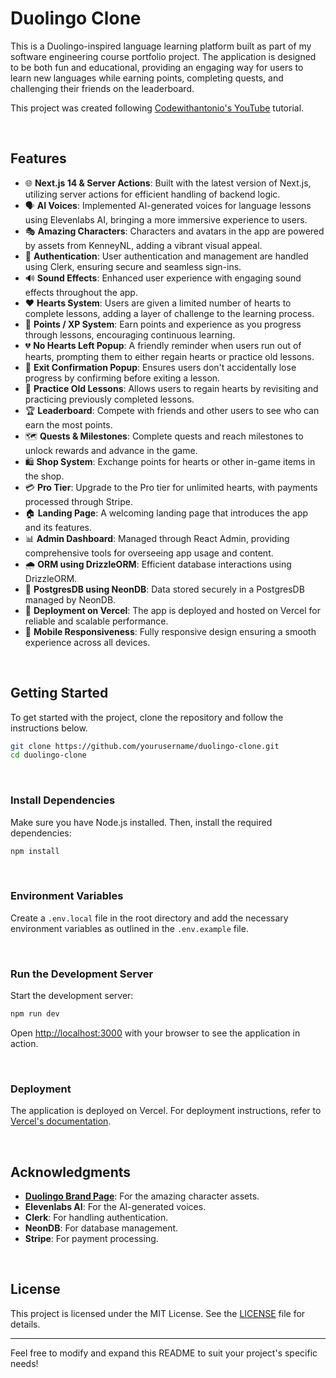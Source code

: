 
# Duolingo Clone

This is a Duolingo-inspired language learning platform built as part of my software engineering course portfolio project. The application is designed to be both fun and educational, providing an engaging way for users to learn new languages while earning points, completing quests, and challenging their friends on the leaderboard.

This project was created following [Codewithantonio's YouTube](https://www.youtube.com/watch?v=dP75Khfy4s4) tutorial.

<br>

## Features

- 🌐 **Next.js 14 & Server Actions**: Built with the latest version of Next.js, utilizing server actions for efficient handling of backend logic.
- 🗣 **AI Voices**: Implemented AI-generated voices for language lessons using Elevenlabs AI, bringing a more immersive experience to users.
- 🎭 **Amazing Characters**: Characters and avatars in the app are powered by assets from KenneyNL, adding a vibrant visual appeal.
- 🔐 **Authentication**: User authentication and management are handled using Clerk, ensuring secure and seamless sign-ins.
- 🔊 **Sound Effects**: Enhanced user experience with engaging sound effects throughout the app.
- ❤️ **Hearts System**: Users are given a limited number of hearts to complete lessons, adding a layer of challenge to the learning process.
- 🌟 **Points / XP System**: Earn points and experience as you progress through lessons, encouraging continuous learning.
- 💔 **No Hearts Left Popup**: A friendly reminder when users run out of hearts, prompting them to either regain hearts or practice old lessons.
- 🚪 **Exit Confirmation Popup**: Ensures users don't accidentally lose progress by confirming before exiting a lesson.
- 🔄 **Practice Old Lessons**: Allows users to regain hearts by revisiting and practicing previously completed lessons.
- 🏆 **Leaderboard**: Compete with friends and other users to see who can earn the most points.
- 🗺 **Quests & Milestones**: Complete quests and reach milestones to unlock rewards and advance in the game.
- 🛍 **Shop System**: Exchange points for hearts or other in-game items in the shop.
- 💳 **Pro Tier**: Upgrade to the Pro tier for unlimited hearts, with payments processed through Stripe.
- 🏠 **Landing Page**: A welcoming landing page that introduces the app and its features.
- 📊 **Admin Dashboard**: Managed through React Admin, providing comprehensive tools for overseeing app usage and content.
- 🌧 **ORM using DrizzleORM**: Efficient database interactions using DrizzleORM.
- 💾 **PostgresDB using NeonDB**: Data stored securely in a PostgresDB managed by NeonDB.
- 🚀 **Deployment on Vercel**: The app is deployed and hosted on Vercel for reliable and scalable performance.
- 📱 **Mobile Responsiveness**: Fully responsive design ensuring a smooth experience across all devices.

<br>

## Getting Started

To get started with the project, clone the repository and follow the instructions below.

```bash
git clone https://github.com/yourusername/duolingo-clone.git
cd duolingo-clone
```

<br>

### Install Dependencies

Make sure you have Node.js installed. Then, install the required dependencies:

```bash
npm install
```

<br>

### Environment Variables

Create a `.env.local` file in the root directory and add the necessary environment variables as outlined in the `.env.example` file.

<br>

### Run the Development Server

Start the development server:

```bash
npm run dev
```

Open [http://localhost:3000](http://localhost:3000) with your browser to see the application in action.

<br>

### Deployment

The application is deployed on Vercel. For deployment instructions, refer to [Vercel's documentation](https://vercel.com/docs).

<br>

## Acknowledgments

- **[Duolingo Brand Page](https://design.duolingo.com/)**: For the amazing character assets.
- **Elevenlabs AI**: For the AI-generated voices.
- **Clerk**: For handling authentication.
- **NeonDB**: For database management.
- **Stripe**: For payment processing.

<br>

## License

This project is licensed under the MIT License. See the [LICENSE](LICENSE) file for details.

---

Feel free to modify and expand this README to suit your project's specific needs!
